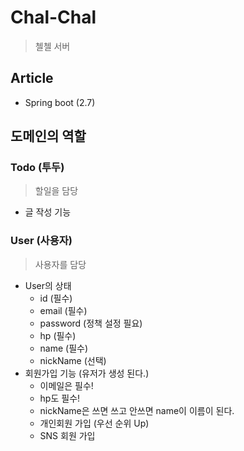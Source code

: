 # Chal-Chal 
> 첼첼 서버 

## Article 
 * Spring boot (2.7)


## 도메인의 역할

### Todo (투두)
> 할일을 담당  
  * 글 작성 기능 
  
### User (사용자)
> 사용자를 담당
  * User의 상태
    * id (필수)
    * email (필수)
    * password (정책 설정 필요)
    * hp (필수)
    * name (필수)
    * nickName (선택)
  * 회원가입 기능 (유저가 생성 된다.)
    * 이메일은 필수!
    * hp도 필수!
    * nickName은 쓰면 쓰고 안쓰면 name이 이름이 된다.
    * 개인회원 가입 (우선 순위 Up)
    * SNS 회원 가입
    
    

